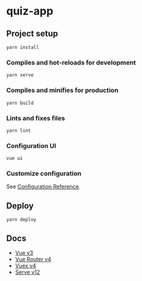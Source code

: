 # quiz-app

## Project setup

```
yarn install
```

### Compiles and hot-reloads for development

```
yarn serve
```

### Compiles and minifies for production

```
yarn build
```

### Lints and fixes files

```
yarn lint
```
### Configuration UI
```
vue ui
```

### Customize configuration

See [Configuration Reference](https://cli.vuejs.org/config/).

## Deploy
```
yarn deploy
```

## Docs

- [Vue v3](https://v3.vuejs.org/guide/introduction.html)
- [Vue Router v4](https://next.router.vuejs.org/guide/)
- [Vuex v4](https://next.vuex.vuejs.org/)
- [Serve v12](https://github.com/vercel/serve#readme)
